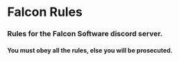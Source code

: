 # Falcon Rules

### Rules for the Falcon Software discord server.
#### You must obey all the rules, else you will be prosecuted.
